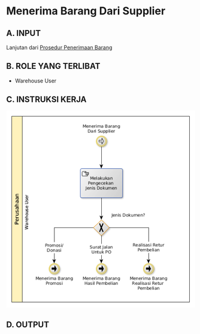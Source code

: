 # Menerima Barang Dari Supplier

## <a name="input">A. INPUT</a>

Lanjutan dari [Prosedur Penerimaan Barang](./menerima-barang.md)

## <a name="role">B. ROLE YANG TERLIBAT</a>

* Warehouse User

## <a name="instruksi">C. INSTRUKSI KERJA</a>

![](../img/menerima-barang-dari-supplier.png)

## <a name="output">D. OUTPUT</output>
